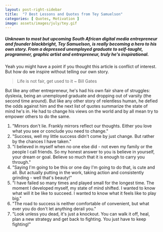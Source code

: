 ```yaml
---
layout: post-right-sidebar
title:  "7 Best Lessons and Quotes from Tey Samuelson"
categories: [ Quotes, Motivation ]
image: assets/images/july/tey.gif
---
```


##### Unknown to most but upcoming South African digital media entrepreneur and founder blackbright, Tey Samuelson, is really becoming a hero to his own story. From a depressed unemployed graduate to self-taught, programmer, graphic artist and entrepreneur, truly he's inspirational.
Yeah you might have a point if you thought this article is conflict of interest. But how do we inspire without telling our own story.

> Life is not fair, get used to it ~ Bill Gates

But like any other entrepreneur, he's had his own fair share of struggles: dyslexia, being an unemployed graduate and dropping out of varsity (the second time around). But like any other story of relentless human, he defied the odds against him and the next list of quotes summarize the state of mind he's in. He had to change his views on the world and by all mean try to empower others to do the same.

1. "Mirrors don't lie. Frankly mirrors reflect our thoughts. Either you love what you see or conclude you need to change."
2. "Success, well my little success didn't come by just change. But rather by the chances I have taken."
3. "I believed in myself when no one else did - not even my family or the people I call friends. So my honest answer to you is believe in yourself, your dream or goal. Believe so much that it is enough to carry you through."
4. "Saying I'm going to be this or one day I'm going to do that, is cute and all. But actually putting in the work, taking action and consistently grinding - well that's beauty!"
5. "I have failed so many times and played small for the longest time. The moment I developed myself, my state of mind shifted. I wanted to know what will it be like to succeed. I wanted to know what it feels like to play big."
6. "The road to success is neither comfortable of convenient, but what ever you do don't let anything derail you."
7. "Look unless you dead, it's just a knockout. You can walk it off, heal, plan a new strategy and get back to fighting. You just have to keep fighting!"